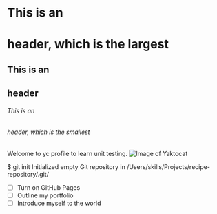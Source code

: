 # This is an <h1> header, which is the largest
## This is an <h2> header
###### This is an <h6> header, which is the smallest
Welcome to yc profile to learn unit testing.
 ![Image of Yaktocat](https://octodex.github.com/images/yaktocat.png)
 
$ git init
Initialized empty Git repository in /Users/skills/Projects/recipe-repository/.git/

- [ ] Turn on GitHub Pages
- [ ] Outline my portfolio
- [ ] Introduce myself to the world
